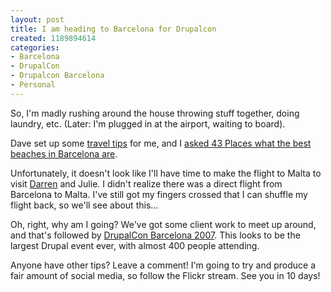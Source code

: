 ```yaml
--- 
layout: post
title: I am heading to Barcelona for Drupalcon
created: 1189894614
categories: 
- Barcelona
- DrupalCon
- Drupalcon Barcelona
- Personal
---
```

<p>So, I'm madly rushing around the house throwing stuff together, doing laundry, etc. (Later: I'm plugged in at the airport, waiting to board).</p>

<p>Dave set up some <a href="http://feasthouse.wordpress.com/2007/09/12/barcelona-travel-tips-for-tokers-and-foodies/">travel tips</a> for me, and I <a href="http://www.43places.com/entries/view/2347141">asked 43 Places what the best beaches in Barcelona are</a>.</p>

<p>Unfortunately, it doesn't look like I'll have time to make the flight to Malta to visit <a href="http://www.darrenbarefoot.com">Darren</a> and Julie. I didn't realize there was a direct flight from Barcelona to Malta. I've still got my fingers crossed that I can shuffle my flight back, so we'll see about this...</p>

<p>Oh, right, why am I going? We've got some client work to meet up around, and that's followed by <a href="http://barcelona2007.drupalcon.org">DrupalCon Barcelona 2007</a>. This looks to be the largest Drupal event ever, with almost 400 people attending.</p>

<p>Anyone have other tips? Leave a comment! I'm going to try and produce a fair amount of social media, so follow the Flickr stream. See you in 10 days!</p>
<!--break-->
